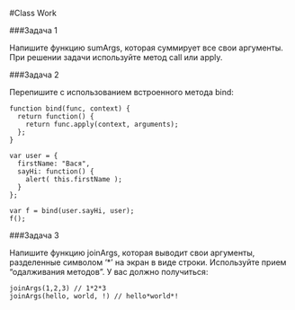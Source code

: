 #Class Work 

###Задача 1 

Напишите функцию sumArgs, которая суммирует все свои аргументы. При решении задачи используйте метод call или apply. 

###Задача 2  

Перепишите с использованием встроенного метода bind: 
```
function bind(func, context) {
  return function() {
    return func.apply(context, arguments);
  };
}

var user = {
  firstName: "Вася",
  sayHi: function() {
    alert( this.firstName );
  }
}; 

var f = bind(user.sayHi, user);  
f(); 
``` 

###Задача 3 

Напишите функцию joinArgs, которая выводит свои аргументы, разделенные символом  ‘*’ на экран в виде строки. Используйте прием “одалживания методов”.  У вас должно получиться: 
```
joinArgs(1,2,3) // 1*2*3 
joinArgs(hello, world, !) // hello*world*!
```
